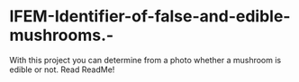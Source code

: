 # IFEM-Identifier-of-false-and-edible-mushrooms.-
 With this project you can determine from a photo whether a mushroom is edible or not. Read ReadMe!
